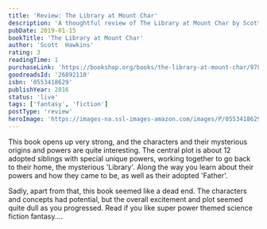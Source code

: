 ```yaml
---
title: 'Review: The Library at Mount Char'
description: 'A thoughtful review of The Library at Mount Char by Scott  Hawkins'
pubDate: 2019-01-15
bookTitle: 'The Library at Mount Char'
author: 'Scott  Hawkins'
rating: 3
readingTime: 1
purchaseLink: 'https://bookshop.org/books/the-library-at-mount-char/9780553418620'
goodreadsId: '26892110'
isbn: '0553418629'
publishYear: 2016
status: 'live'
tags: ['fantasy', 'fiction']
postType: 'review'
heroImage: 'https://images-na.ssl-images-amazon.com/images/P/0553418629.01.L.jpg'
---
```


This book opens up very strong, and the characters and their mysterious origins and powers are quite interesting. The central plot is about 12 adopted siblings with special unique powers, working together to go back to their home, the mysterious 'Library'.  Along the way you learn about their powers and how they came to be, as well as their adopted 'Father'.

Sadly, apart from that, this book seemed like a dead end. The characters and concepts had potential, but the overall excitement and plot seemed quite dull as you progressed. Read if you like super power themed science fiction fantasy....